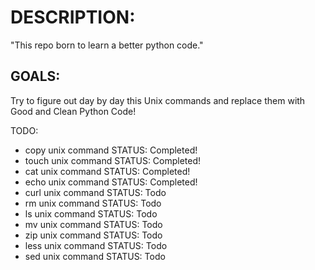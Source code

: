 # DESCRIPTION:

"This repo born to learn a better python code."

## GOALS: 
Try to figure out day by day this Unix commands and replace them with Good and Clean Python Code!

TODO:
- copy unix command STATUS: Completed!
- touch unix command STATUS: Completed!
- cat unix command  STATUS: Completed!
- echo unix command STATUS: Completed!
- curl unix command STATUS: Todo
- rm unix command STATUS: Todo
- ls unix command STATUS: Todo
- mv unix command STATUS: Todo
- zip unix command STATUS: Todo
- less unix command STATUS: Todo
- sed unix command STATUS: Todo


